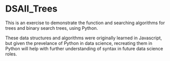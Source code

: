 # DSAII_Trees

This is an exercise to demonstrate the function and searching algorithms for trees and binary search trees, using Python.

These data structures and algorithms were originally learned in Javascript, but given the prevelance of Python in data science, recreating them in Python will help with further understanding of syntax in future data science roles.
